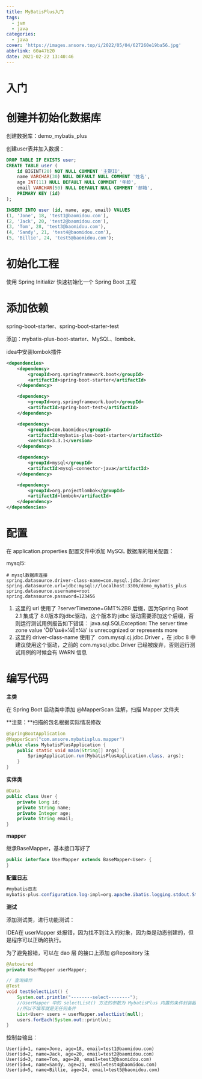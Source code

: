 ```yaml
---
title: MyBatisPlus入门
tags:
  - jvm
  - java
categories:
  - java
cover: 'https://images.ansore.top/i/2022/05/04/627260e19ba56.jpg'
abbrlink: 60a47b20
date: 2021-02-22 13:40:46
---
```


# 入门

# 创建并初始化数据库

创建数据库：demo_mybatis_plus

创建user表并加入数据：

```sql
DROP TABLE IF EXISTS user;
CREATE TABLE user (
    id BIGINT(20) NOT NULL COMMENT '主键ID',
    name VARCHAR(30) NULL DEFAULT NULL COMMENT '姓名',
    age INT(11) NULL DEFAULT NULL COMMENT '年龄',
    email VARCHAR(50) NULL DEFAULT NULL COMMENT '邮箱',
    PRIMARY KEY (id)
);

INSERT INTO user (id, name, age, email) VALUES
(1, 'Jone', 18, 'test1@baomidou.com'),
(2, 'Jack', 20, 'test2@baomidou.com'),
(3, 'Tom', 28, 'test3@baomidou.com'),
(4, 'Sandy', 21, 'test4@baomidou.com'),
(5, 'Billie', 24, 'test5@baomidou.com');
```

# **初始化工程**

使用 Spring Initializr 快速初始化一个 Spring Boot 工程

# **添加依赖**

spring-boot-starter、spring-boot-starter-test

添加：mybatis-plus-boot-starter、MySQL、lombok、

idea中安装lombok插件

```xml
<dependencies>
    <dependency>
        <groupId>org.springframework.boot</groupId>
        <artifactId>spring-boot-starter</artifactId>
    </dependency>

    <dependency>
        <groupId>org.springframework.boot</groupId>
        <artifactId>spring-boot-test</artifactId>
    </dependency>

    <dependency>
        <groupId>com.baomidou</groupId>
        <artifactId>mybatis-plus-boot-starter</artifactId>
        <version>3.3.1</version>
    </dependency>

    <dependency>
        <groupId>mysql</groupId>
        <artifactId>mysql-connector-java</artifactId>
    </dependency>

    <dependency>
        <groupId>org.projectlombok</groupId>
        <artifactId>lombok</artifactId>
    </dependency>
</dependencies>
```

# **配置**

在 application.properties 配置文件中添加 MySQL 数据库的相关配置：

mysql5:

```
# mysql数据库连接
spring.datasource.driver-class-name=com.mysql.jdbc.Driver
spring.datasource.url=jdbc:mysql://localhost:3306/demo_mybatis_plus
spring.datasource.username=root
spring.datasource.password=123456
```

1. 这里的 url 使用了 ?serverTimezone=GMT%2B8 后缀，因为Spring Boot 2.1 集成了 8.0版本的jdbc驱动，这个版本的 jdbc 驱动需要添加这个后缀，否则运行测试用例报告如下错误： java.sql.SQLException: The server time zone value 'ÖÐ¹ú±ê×¼Ê±¼ä' is unrecognized or represents more 
2. 这里的 driver-class-name 使用了  com.mysql.cj.jdbc.Driver ，在 jdbc 8 中 建议使用这个驱动，之前的 com.mysql.jdbc.Driver 已经被废弃，否则运行测试用例的时候会有 WARN 信息

# 编写代码

**主类**

在 Spring Boot 启动类中添加 @MapperScan 注解，扫描 Mapper 文件夹

**注意：**扫描的包名根据实际情况修改

```java
@SpringBootApplication
@MapperScan("com.ansore.mybatisplus.mapper")
public class MybatisPlusApplication {
    public static void main(String[] args) {
        SpringApplication.run(MybatisPlusApplication.class, args);
    }
}
```

**实体类**

```java
@Data
public class User {
    private Long id;
    private String name;
    private Integer age;
    private String email;
}
```

**mapper**

继承BaseMapper<User>，基本接口写好了

```java
public interface UserMapper extends BaseMapper<User> {
}
```

**配置日志**

```java
#mybatis日志
mybatis-plus.configuration.log-impl=org.apache.ibatis.logging.stdout.StdOutImpl
```

**测试**

添加测试类，进行功能测试：

IDEA在 userMapper 处报错，因为找不到注入的对象，因为类是动态创建的，但是程序可以正确的执行。

为了避免报错，可以在 dao 层 的接口上添加 @Repository 注

```java
@Autowired
private UserMapper userMapper;

// 查询操作
@Test
void testSelectList() {
    System.out.println("--------select--------");
    //UserMapper 中的 selectList() 方法的参数为 MybatisPlus 内置的条件封装器 Wrapper
    //所以不填写就是无任何条件
    List<User> users = userMapper.selectList(null);
    users.forEach(System.out::println);
}
```

控制台输出：

```
User(id=1, name=Jone, age=18, email=test1@baomidou.com)
User(id=2, name=Jack, age=20, email=test2@baomidou.com)
User(id=3, name=Tom, age=28, email=test3@baomidou.com)
User(id=4, name=Sandy, age=21, email=test4@baomidou.com)
User(id=5, name=Billie, age=24, email=test5@baomidou.com)
```

